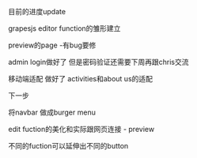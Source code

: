 目前的进度update

grapesjs editor function的雏形建立

preview的page -有bug要修

admin login做好了 但是密码验证还需要下周再跟chris交流

移动端适配 做好了 activities和about us的适配

下一步 

将navbar 做成burger menu

edit fuction的美化和实际跟网页连接 - preview 

不同的fuction可以延伸出不同的button